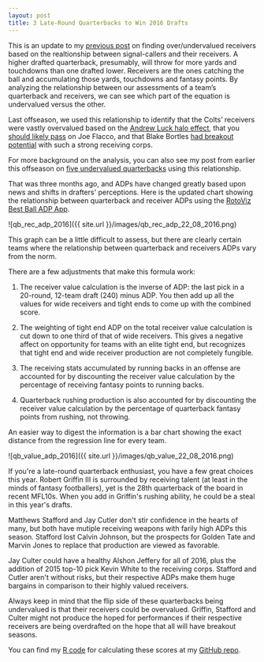 ```yaml
---
layout: post
title: 3 Late-Round Quarterbacks to Win 2016 Drafts 
---
```


This is an update to my [previous post](https://colekev.github.io/opportunity-scores-rookie-wr-2016/) on finding over/undervalued receivers based on the realtionship between signal-callers and their receivers. A higher drafted quarterback, presumably, will throw for more yards and touchdowns than one drafted lower. Receivers are the ones catching the ball and accumulating those yards, touchdowns and fantasy points. By analyzing the relationship between our assessments of a team’s quarterback and receivers, we can see which part of the equation is undervalued versus the other.

Last offseason, we used this relationship to identify that the Colts’ receivers were vastly overvalued based on the [Andrew Luck halo effect](http://rotoviz.com/2015/04/andrew-luck-fantasy-halo-effect/), that you [should likely pass](http://rotoviz.com/2015/04/trestman-effect-joe-flacco-actually-undervalued/) on Joe Flacco, and that Blake Bortles [had breakout potential](http://rotoviz.com/2015/04/four-quarterbackreceiver-adp-arbitrage-opportunities/) with such a strong receiving corps.

For more background on the analysis, you can also see my post from earlier this offseason on [five undervalued quarterbacks](http://rotoviz.com/2016/05/undervalued-quarterbacks-fantasy-2016/?hvid=2JrtbF) using this relationship. 

That was three months ago, and ADPs have changed greatly based upon news and shifts in drafters' perceptions. Here is the updated chart showing the relationship between quarterback and receiver ADPs using the [RotoViz Best Ball ADP App](http://rotoviz.com/best-ball-adp/).

![qb_rec_adp_2016]({{ site.url }}/images/qb_rec_adp_22_08_2016.png)

This graph can be a little difficult to assess, but there are clearly certain teams where the relationship between quarterback and receivers ADPs vary from the norm. 

There are a few adjustments that make this formula work:

1) The receiver value calculation is the inverse of ADP: the last pick in a 20-round, 12-team draft (240) minus ADP. You then add up all the values for wide receivers and tight ends to come up with the combined score.

2) The weighting of tight end ADP on the total receiver value calculation is cut down to one third of that of wide receivers. This gives a negative affect on opportunity for teams with an elite tight end, but recognizes that tight end and wide receiver production are not completely fungible.

3) The receiving stats accumulated by running backs in an offense are accounted for by discounting the receiver value calculation by the percentage of receiving fantasy points to running backs.

4) Quarterback rushing production is also accounted for by discounting the receiver value calculation by the percentage of quarterback fantasy points from rushing, not throwing.

An easier way to digest the information is a bar chart showing the exact distance from the regression line for every team.

![qb_value_adp_2016]({{ site.url }}/images/qb_value_22_08_2016.png)

If you're a late-round quarterback enthusiast, you have a few great choices this year. Robert Griffin III is surrounded by receiving talent (at least in the minds of fantasy footballers), yet is the 28th quarterback of the board in recent MFL10s. When you add in Griffin's rushing ability, he could be a steal in this year's drafts.

Matthews Stafford and Jay Cutler don't stir confidence in the hearts of many, but both have mutiple receiving weapons with farily high ADPs this season. Stafford lost Calvin Johnson, but the prospects for Golden Tate and Marvin Jones to replace that production are viewed as favorable. 

Jay Culter could have a healthy Alshon Jeffery for all of 2016, plus the addition of 2015 top-10 pick Kevin White to the receiving corps. Stafford and Cutler aren't without risks, but their respective ADPs make them huge bargains in comparison to their highly valued receivers.

Always keep in mind that the flip side of these quarterbacks being undervalued is that their receivers could be overvalued. Griffin, Stafford and Culter might not produce the hoped for performances if their respective receivers are being overdrafted on the hope that all will have breakout seasons.

You can find my [R code](https://github.com/colekev/Opportunity-Scores-for-Rookie-WRs/blob/master/OS_2016.R) for calculating these scores at my [GitHub repo](https://github.com/colekev/Opportunity-Scores-for-Rookie-WRs).
